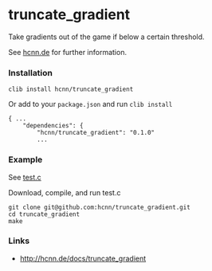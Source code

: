# truncate_gradient
Take gradients out of the game if below a certain threshold.

See [hcnn.de](http://hcnn.de/docs/truncate_gradient) for further information.

### Installation
```
clib install hcnn/truncate_gradient
```

Or add to your `package.json` and run `clib install`

```
{ ...
    "dependencies": {
        "hcnn/truncate_gradient": "0.1.0"
        ...
```

### Example
See [test.c](https://github.com/hcnn/truncate_gradient/blob/master/test.c)

Download, compile, and run test.c

```
git clone git@github.com:hcnn/truncate_gradient.git
cd truncate_gradient
make
```

### Links
* http://hcnn.de/docs/truncate_gradient
